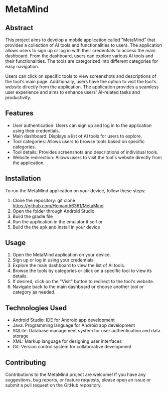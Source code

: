 # MetaMind

## Abstract

This project aims to develop a mobile application called "MetaMind" that provides a collection of AI tools and functionalities to users. The application allows users to sign up or log in with their credentials to access the main dashboard. From the dashboard, users can explore various AI tools and their functionalities. The tools are categorized into different categories for easy navigation.

Users can click on specific tools to view screenshots and descriptions of the tool's main page. Additionally, users have the option to visit the tool's website directly from the application. The application provides a seamless user experience and aims to enhance users' AI-related tasks and productivity.

## Features

- User authentication: Users can sign up and log in to the application using their credentials.
- Main dashboard: Displays a list of AI tools for users to explore.
- Tool categories: Allows users to browse tools based on specific categories.
- Tool details: Provides screenshots and descriptions of individual tools.
- Website redirection: Allows users to visit the tool's website directly from the application.

## Installation

To run the MetaMind application on your device, follow these steps:

1. Clone the repository: git clone https://github.com/Hemanth6361/MetaMind
2. Open the folder through Android Studio
3. Build the gradle file
4. Run the application in the emulator it self or
5. Build the the apk and install in your device


## Usage

1. Open the MetaMind application on your device.
2. Sign up or log in using your credentials.
3. Explore the main dashboard to view the list of AI tools.
4. Browse the tools by categories or click on a specific tool to view its details.
5. If desired, click on the "Visit" button to redirect to the tool's website.
6. Navigate back to the main dashboard or choose another tool or category as needed.

## Technologies Used

- Android Studio: IDE for Android app development
- Java: Programming language for Android app development
- SQLite: Database management system for user authentication and data storage
- XML: Markup language for designing user interfaces
- Git: Version control system for collaborative development

## Contributing

Contributions to the MetaMind project are welcome! If you have any suggestions, bug reports, or feature requests, please open an issue or submit a pull request on the GitHub repository.
